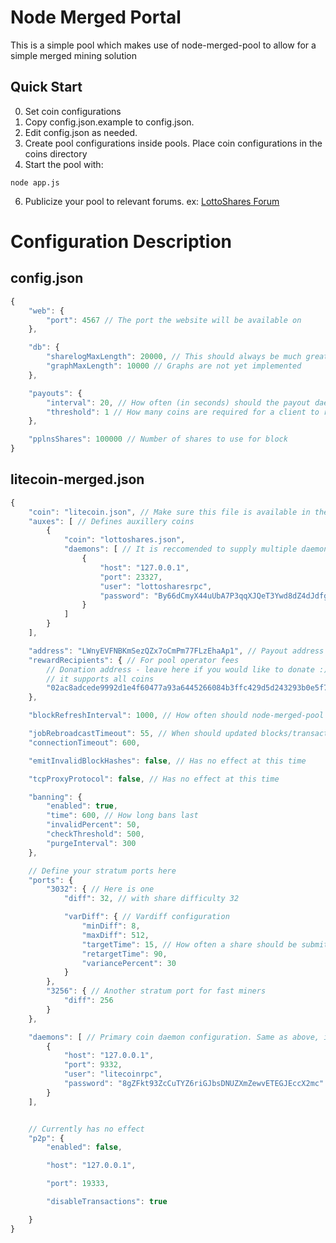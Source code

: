 Node Merged Portal
==================
This is a simple pool which makes use of node-merged-pool to allow for a simple merged mining solution

Quick Start
-----------
0. Set coin configurations
0. Copy config.json.example to config.json.
0. Edit config.json as needed.
0. Create pool configurations inside pools. Place coin configurations in the coins directory
0. Start the pool with:
```
node app.js
```
6. Publicize your pool to relevant forums. ex: [LottoShares Forum](http://forum.lottoshares.org/category/7/mining)

Configuration Description
=========================
config.json
-----------
```javascript
{
    "web": {
        "port": 4567 // The port the website will be available on
    },

    "db": {
        "sharelogMaxLength": 20000, // This should always be much greater than pplnsShares
        "graphMaxLength": 10000 // Graphs are not yet implemented
    },

    "payouts": {
        "interval": 20, // How often (in seconds) should the payout daemon scan for payouts to execute?
        "threshold": 1 // How many coins are required for a client to receive payout?
    },

    "pplnsShares": 100000 // Number of shares to use for block
}

```

litecoin-merged.json
--------------------
```javascript
{
    "coin": "litecoin.json", // Make sure this file is available in the coins directory
    "auxes": [ // Defines auxillery coins
        {
            "coin": "lottoshares.json",
            "daemons": [ // It is reccomended to supply multiple daemons here for redundancy
                {
                    "host": "127.0.0.1",
                    "port": 23327,
                    "user": "lottosharesrpc",
                    "password": "By66dCmyX44uUbA7P3qqXJQeT3Ywd8dZ4dJdfgxCAxbg"
                }
            ]
        }
    ],

    "address": "LWnyEVFNBKmSezQZx7oCmPm77FLzEhaAp1", // Payout address of the primary coin
    "rewardRecipients": { // For pool operator fees
        // Donation address - leave here if you would like to donate :)
        // it supports all coins
        "02ac8adcede9992d1e4f60477a93a6445266084b3ffc429d5d243293b0e5f7701d": 0.1
    },

    "blockRefreshInterval": 1000, // How often should node-merged-pool poll for blocks?

    "jobRebroadcastTimeout": 55, // When should updated blocks/transactions be sent to clients?
    "connectionTimeout": 600,

    "emitInvalidBlockHashes": false, // Has no effect at this time

    "tcpProxyProtocol": false, // Has no effect at this time

    "banning": {
        "enabled": true,
        "time": 600, // How long bans last
        "invalidPercent": 50,
        "checkThreshold": 500,
        "purgeInterval": 300
    },

    // Define your stratum ports here
    "ports": {
        "3032": { // Here is one
            "diff": 32, // with share difficulty 32

            "varDiff": { // Vardiff configuration
                "minDiff": 8,
                "maxDiff": 512,
                "targetTime": 15, // How often a share should be submitted by a client
                "retargetTime": 90,
                "variancePercent": 30
            }
        },
        "3256": { // Another stratum port for fast miners
            "diff": 256
        }
    },

    "daemons": [ // Primary coin daemon configuration. Same as above, include multiple daemons for redundancy
        {
            "host": "127.0.0.1",
            "port": 9332,
            "user": "litecoinrpc",
            "password": "8gZFkt93ZcCuTYZ6riGJbsDNUZXmZewvETEGJEccX2mc"
        }
    ],


    // Currently has no effect
    "p2p": {
        "enabled": false,

        "host": "127.0.0.1",

        "port": 19333,

        "disableTransactions": true

    }
}
```
